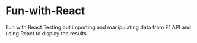 # Fun-with-React
Fun with React
Testing out importing and manipulating data from F1 API
and using React to display the results